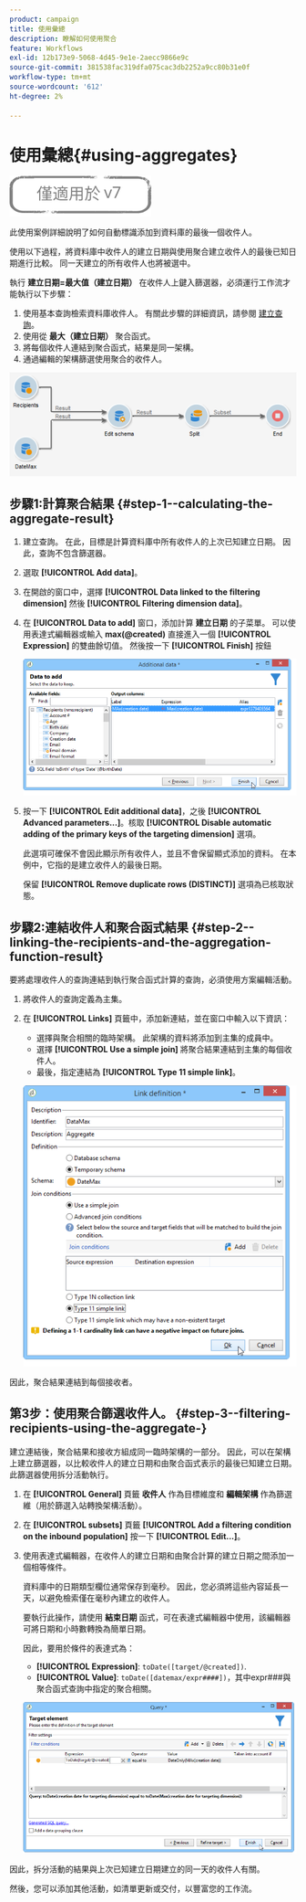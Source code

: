 ```yaml
---
product: campaign
title: 使用彙總
description: 瞭解如何使用聚合
feature: Workflows
exl-id: 12b173e9-5068-4d45-9e1e-2aecc9866e9c
source-git-commit: 381538fac319dfa075cac3db2252a9cc80b31e0f
workflow-type: tm+mt
source-wordcount: '612'
ht-degree: 2%

---
```


# 使用彙總{#using-aggregates}

![](../../assets/v7-only.svg)

此使用案例詳細說明了如何自動標識添加到資料庫的最後一個收件人。

使用以下過程，將資料庫中收件人的建立日期與使用聚合建立收件人的最後已知日期進行比較。 同一天建立的所有收件人也將被選中。

執行 **建立日期=最大值（建立日期）** 在收件人上鍵入篩選器，必須運行工作流才能執行以下步驟：

1. 使用基本查詢檢索資料庫收件人。 有關此步驟的詳細資訊，請參閱 [建立查詢](query.md#creating-a-query)。
1. 使用從 **最大（建立日期）** 聚合函式。
1. 將每個收件人連結到聚合函式，結果是同一架構。
1. 通過編輯的架構篩選使用聚合的收件人。

![](assets/datamanagement_usecase_1.png)

## 步驟1:計算聚合結果 {#step-1--calculating-the-aggregate-result}

1. 建立查詢。 在此，目標是計算資料庫中所有收件人的上次已知建立日期。 因此，查詢不包含篩選器。
1. 選取 **[!UICONTROL Add data]**。
1. 在開啟的窗口中，選擇 **[!UICONTROL Data linked to the filtering dimension]** 然後 **[!UICONTROL Filtering dimension data]**。
1. 在 **[!UICONTROL Data to add]** 窗口，添加計算 **建立日期** 的子菜單。 可以使用表達式編輯器或輸入 **max(@created)** 直接進入一個 **[!UICONTROL Expression]** 的雙曲餘切值。 然後按一下 **[!UICONTROL Finish]** 按鈕

   ![](assets/datamanagement_usecase_2.png)

1. 按一下 **[!UICONTROL Edit additional data]**，之後 **[!UICONTROL Advanced parameters...]**。核取 **[!UICONTROL Disable automatic adding of the primary keys of the targeting dimension]** 選項。

   此選項可確保不會因此顯示所有收件人，並且不會保留顯式添加的資料。 在本例中，它指的是建立收件人的最後日期。

   保留 **[!UICONTROL Remove duplicate rows (DISTINCT)]** 選項為已核取狀態。

## 步驟2:連結收件人和聚合函式結果 {#step-2--linking-the-recipients-and-the-aggregation-function-result}

要將處理收件人的查詢連結到執行聚合函式計算的查詢，必須使用方案編輯活動。

1. 將收件人的查詢定義為主集。
1. 在 **[!UICONTROL Links]** 頁籤中，添加新連結，並在窗口中輸入以下資訊：

   * 選擇與聚合相關的臨時架構。 此架構的資料將添加到主集的成員中。
   * 選擇 **[!UICONTROL Use a simple join]** 將聚合結果連結到主集的每個收件人。
   * 最後，指定連結為 **[!UICONTROL Type 11 simple link]**。

   ![](assets/datamanagement_usecase_3.png)

因此，聚合結果連結到每個接收者。

## 第3步：使用聚合篩選收件人。 {#step-3--filtering-recipients-using-the-aggregate-}

建立連結後，聚合結果和接收方組成同一臨時架構的一部分。 因此，可以在架構上建立篩選器，以比較收件人的建立日期和由聚合函式表示的最後已知建立日期。 此篩選器使用拆分活動執行。

1. 在 **[!UICONTROL General]** 頁籤 **收件人** 作為目標維度和 **編輯架構** 作為篩選維（用於篩選入站轉換架構活動）。
1. 在 **[!UICONTROL subsets]** 頁籤 **[!UICONTROL Add a filtering condition on the inbound population]** 按一下 **[!UICONTROL Edit...]**。
1. 使用表達式編輯器，在收件人的建立日期和由聚合計算的建立日期之間添加一個相等條件。

   資料庫中的日期類型欄位通常保存到毫秒。 因此，您必須將這些內容延長一天，以避免檢索僅在毫秒內建立的收件人。

   要執行此操作，請使用 **結束日期** 函式，可在表達式編輯器中使用，該編輯器可將日期和小時數轉換為簡單日期。

   因此，要用於條件的表達式為：

   * **[!UICONTROL Expression]**: `toDate([target/@created])`.
   * **[!UICONTROL Value]**: `toDate([datemax/expr####])`，其中expr###與聚合函式查詢中指定的聚合相關。

   ![](assets/datamanagement_usecase_4.png)

因此，拆分活動的結果與上次已知建立日期建立的同一天的收件人有關。

然後，您可以添加其他活動，如清單更新或交付，以豐富您的工作流。
